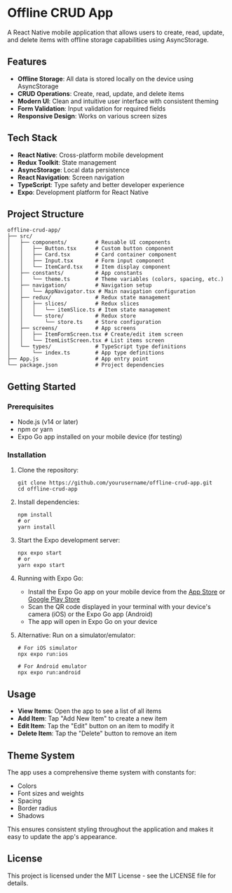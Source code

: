 # Offline CRUD App

A React Native mobile application that allows users to create, read, update, and delete items with offline storage capabilities using AsyncStorage.

## Features

- **Offline Storage**: All data is stored locally on the device using AsyncStorage
- **CRUD Operations**: Create, read, update, and delete items
- **Modern UI**: Clean and intuitive user interface with consistent theming
- **Form Validation**: Input validation for required fields
- **Responsive Design**: Works on various screen sizes

## Tech Stack

- **React Native**: Cross-platform mobile development
- **Redux Toolkit**: State management
- **AsyncStorage**: Local data persistence
- **React Navigation**: Screen navigation
- **TypeScript**: Type safety and better developer experience
- **Expo**: Development platform for React Native

## Project Structure

```
offline-crud-app/
├── src/
│   ├── components/         # Reusable UI components
│   │   ├── Button.tsx      # Custom button component
│   │   ├── Card.tsx        # Card container component
│   │   ├── Input.tsx       # Form input component
│   │   └── ItemCard.tsx    # Item display component
│   ├── constants/          # App constants
│   │   └── theme.ts        # Theme variables (colors, spacing, etc.)
│   ├── navigation/         # Navigation setup
│   │   └── AppNavigator.tsx # Main navigation configuration
│   ├── redux/              # Redux state management
│   │   ├── slices/         # Redux slices
│   │   │   └── itemSlice.ts # Item state management
│   │   └── store/          # Redux store
│   │       └── store.ts    # Store configuration
│   ├── screens/            # App screens
│   │   ├── ItemFormScreen.tsx # Create/edit item screen
│   │   └── ItemListScreen.tsx # List items screen
│   └── types/              # TypeScript type definitions
│       └── index.ts        # App type definitions
├── App.js                  # App entry point
└── package.json            # Project dependencies
```

## Getting Started

### Prerequisites

- Node.js (v14 or later)
- npm or yarn
- Expo Go app installed on your mobile device (for testing)

### Installation

1. Clone the repository:

   ```
   git clone https://github.com/yourusername/offline-crud-app.git
   cd offline-crud-app
   ```

2. Install dependencies:

   ```
   npm install
   # or
   yarn install
   ```

3. Start the Expo development server:

   ```
   npx expo start
   # or
   yarn expo start
   ```

4. Running with Expo Go:

   - Install the Expo Go app on your mobile device from the [App Store](https://apps.apple.com/app/apple-store/id982107779) or [Google Play Store](https://play.google.com/store/apps/details?id=host.exp.exponent)
   - Scan the QR code displayed in your terminal with your device's camera (iOS) or the Expo Go app (Android)
   - The app will open in Expo Go on your device

5. Alternative: Run on a simulator/emulator:

   ```
   # For iOS simulator
   npx expo run:ios

   # For Android emulator
   npx expo run:android
   ```

## Usage

- **View Items**: Open the app to see a list of all items
- **Add Item**: Tap "Add New Item" to create a new item
- **Edit Item**: Tap the "Edit" button on an item to modify it
- **Delete Item**: Tap the "Delete" button to remove an item

## Theme System

The app uses a comprehensive theme system with constants for:

- Colors
- Font sizes and weights
- Spacing
- Border radius
- Shadows

This ensures consistent styling throughout the application and makes it easy to update the app's appearance.

## License

This project is licensed under the MIT License - see the LICENSE file for details.
